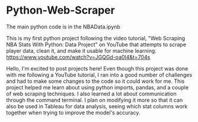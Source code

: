 # Python-Web-Scraper

The main python code is in the NBAData.ipynb

This is my first python project following the video tutorial, "Web Scraping NBA Stats With Python: Data Project" on YouTube that attempts to scrape player data, clean it, and make it usable for machine learning. https://www.youtube.com/watch?v=JGQGd-oa0l4&t=704s

Hello, I'm excited to post projects here! Even though this project was done with me following a YouTube tutorial, I ran into a good number of challenges and had to make some changes to the code so it could work for me. This project helped me learn about using python imports, pandas, and a couple of web scraping techniques. I also learned a lot about communication through the command terminal. I plan on modifying it more so that it can also be used in Tableau for data analysis, seeing which stat columns work together when trying to improve the model's accuracy.


